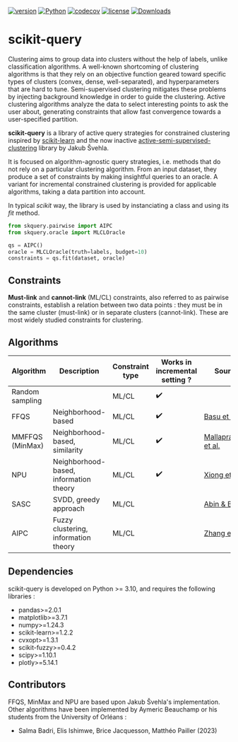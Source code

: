 [![version](https://img.shields.io/pypi/v/scikit-query)](https://pypi.org/project/scikit-query)
[![Python](https://img.shields.io/pypi/pyversions/scikit-query)]()
[![codecov](https://codecov.io/github/aymericb213/scikit-query/branch/main/graph/badge.svg?token=ZU4OEZKSP9)](https://codecov.io/github/aymericb213/scikit-query)
[![license](https://img.shields.io/pypi/l/scikit-query)](https://choosealicense.com/licenses/bsd-3-clause)
[![Downloads](https://static.pepy.tech/badge/scikit-query)](https://pepy.tech/project/scikit-query)

# scikit-query

Clustering aims to group data into clusters without the help of labels, unlike classification algorithms. 
A well-known shortcoming of clustering algorithms is that they rely on an objective function geared toward 
specific types of clusters (convex, dense, well-separated), and hyperparameters that are hard to tune.
Semi-supervised clustering mitigates these problems by injecting background knowledge in order to guide the clustering.
Active clustering algorithms analyze the data to select interesting points to ask the user about, generating constraints
that allow fast convergence towards a user-specified partition.

**scikit-query** is a library of active query strategies for constrained clustering inspired by [scikit-learn](https://scikit-learn.org)
and the now inactive [active-semi-supervised-clustering](https://github.com/datamole-ai/active-semi-supervised-clustering) library by Jakub Švehla.

It is focused on algorithm-agnostic query strategies, 
i.e. methods that do not rely on a particular clustering algorithm. 
From an input dataset, they produce a set of constraints by making insightful queries to an oracle.
A variant for incremental constrained clustering is provided for applicable algorithms,
taking a data partition into account. 

In typical *scikit* way, the library is used by instanciating a class and using its *fit* method.

``` python
from skquery.pairwise import AIPC
from skquery.oracle import MLCLOracle

qs = AIPC()
oracle = MLCLOracle(truth=labels, budget=10)
constraints = qs.fit(dataset, oracle)
```

## Constraints

**Must-link** and **cannot-link** (ML/CL) constraints, also referred to as pairwise constraints,
establish a relation between two data points : they must be in the same cluster (must-link)
or in separate clusters (cannot-link). These are most widely studied constraints for clustering.

## Algorithms

| Algorithm       | Description                            | Constraint type | Works in incremental setting ? | Source                                                                                  | Date |
|-----------------|----------------------------------------|-----------------|--------------------------------|-----------------------------------------------------------------------------------------|------|
| Random sampling |                                        | ML/CL           | :heavy_check_mark:             |                                                                                         |      |
| FFQS            | Neighborhood-based                     | ML/CL           | :heavy_check_mark:             | [Basu et al.](https://epubs.siam.org/doi/10.1137/1.9781611972740.31)                    | 2004   |
| MMFFQS (MinMax) | Neighborhood-based, similarity         | ML/CL           | :heavy_check_mark:             | [Mallapragada et al.](https://ieeexplore.ieee.org/document/4761792)                     | 2008                                                                 |
| NPU             | Neighborhood-based, information theory | ML/CL           | :heavy_check_mark:             | [Xiong et al.](https://dl.acm.org/doi/10.1109/TKDE.2013.22)                             | 2013                                                                 |
| SASC            | SVDD, greedy approach                  | ML/CL           |                                | [Abin & Beigy](https://www.sciencedirect.com/science/article/abs/pii/S0031320313004068) | 2014                                                                 |
| AIPC            | Fuzzy clustering, information theory   | ML/CL           |                                | [Zhang et al.](https://ieeexplore.ieee.org/document/8740960)                            | 2019                                                                                    |

## Dependencies

scikit-query is developed on Python >= 3.10, and requires the following libraries :
- pandas>=2.0.1
- matplotlib>=3.7.1
- numpy>=1.24.3
- scikit-learn>=1.2.2
- cvxopt>=1.3.1
- scikit-fuzzy>=0.4.2
- scipy>=1.10.1
- plotly>=5.14.1

## Contributors

FFQS, MinMax and NPU are based upon Jakub Švehla's implementation. 
Other algorithms have been implemented by Aymeric Beauchamp or his students from the University of Orléans :
- Salma Badri, Elis Ishimwe, Brice Jacquesson, Matthéo Pailler (2023)